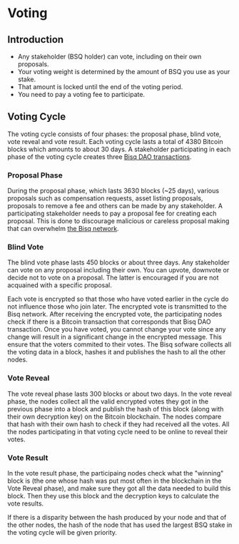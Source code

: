 # Voting

## Introduction
- Any stakeholder (BSQ holder) can vote, including on their own proposals.
- Your voting weight is determined by the amount of BSQ you use as your stake. 
- That amount is locked until the end of the voting period. 
- You need to pay a voting fee to participate.

## Voting Cycle
The voting cycle consists of four phases: the proposal phase, blind vote, vote reveal and vote result. Each voting cycle lasts a total of 4380 Bitcoin blocks which amounts to about 30 days. A stakeholder participating in each phase of the voting cycle creates three [Bisq DAO transactions](bisqdaotx.md). 

### Proposal Phase
During the proposal phase, which lasts 3630 blocks (~25 days), various proposals such as compensation requests, asset listing proposals, proposals to remove a fee and others can be made by any stakeholder. A participating stakeholder needs to pay a proposal fee for creating each proposal. This is done to discourage malicious or careless proposal making that can overwhelm [the Bisq network](bisqp2p.md).

### Blind Vote 
The blind vote phase lasts 450 blocks or about three days. Any stakeholder can vote on any proposal including their own. You can upvote, downvote or decide not to vote on a proposal. The latter is encouraged if you are not acquained with a specific proposal. 

Each vote is encrypted so that those who have voted earlier in the cycle do not influence those who join later. The encrypted vote is transmitted to the Bisq network. After receiving the encrypted vote, the participating nodes check if there is a Bitcoin transaction that corresponds that Bisq DAO transaction. Once you have voted, you cannot change your vote since any change will result in a significant change in the encrypted message. This ensure that the voters commited to their votes. The Bisq sofware collects all the voting data in a block, hashes it and publishes the hash to all the other nodes.

### Vote Reveal
The vote reveal phase lasts 300 blocks or about two days. In the vote reveal phase, the nodes collect all the valid encrypted votes they got in the previous phase into a block and publish the hash of this block (along with their own decryption key) on the Bitcoin blockchain. The nodes compare that hash with their own hash to check if they had received all the votes. All the nodes participating in that voting cycle need to be online to reveal their votes. 

### Vote Result
In the vote result phase, the participaing nodes check what the "winning" block is (the one whose hash was put most often in the blockchain in the Vote Reveal phase), and make sure they got all the data needed to build this block. Then they use this block and the decryption keys to calculate the vote results.

If there is a disparity between the hash produced by your node and that of the other nodes, the hash of the node that has used the largest BSQ stake in the voting cycle will be given priority.

